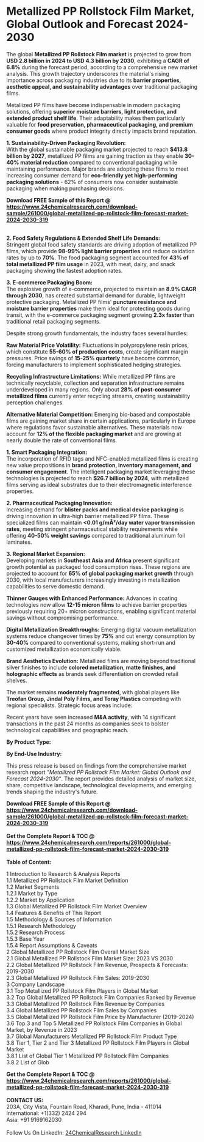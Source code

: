 <h1>Metallized PP Rollstock Film Market, Global Outlook and Forecast 2024-2030</h1><p>The global <strong>Metallized PP Rollstock Film market</strong> is projected to grow from <strong>USD 2.8 billion in 2024 to USD 4.3 billion by 2030</strong>, exhibiting a <strong>CAGR of 6.8%</strong> during the forecast period, according to a comprehensive new market analysis. This growth trajectory underscores the material's rising importance across packaging industries due to its <strong>barrier properties, aesthetic appeal, and sustainability advantages</strong> over traditional packaging films.</p><p>Metallized PP films have become indispensable in modern packaging solutions, offering <strong>superior moisture barriers, light protection, and extended product shelf life</strong>. Their adaptability makes them particularly valuable for <strong>food preservation, pharmaceutical packaging, and premium consumer goods</strong> where product integrity directly impacts brand reputation.</p><p><strong>1. Sustainability-Driven Packaging Revolution:</strong><br>
With the global sustainable packaging market projected to reach <strong>$413.8 billion by 2027</strong>, metallized PP films are gaining traction as they enable <strong>30-40% material reduction</strong> compared to conventional packaging while maintaining performance. Major brands are adopting these films to meet increasing consumer demand for <strong>eco-friendly yet high-performing packaging solutions</strong> - 62% of consumers now consider sustainable packaging when making purchasing decisions.</p><div><b>Download FREE Sample of this Report @ 
            <a href="https://www.24chemicalresearch.com/download-sample/261000/global-metallized-pp-rollstock-film-forecast-market-2024-2030-319">
            https://www.24chemicalresearch.com/download-sample/261000/global-metallized-pp-rollstock-film-forecast-market-2024-2030-319</a></b></div><br><p><strong>2. Food Safety Regulations &amp; Extended Shelf Life Demands:</strong><br>
Stringent global food safety standards are driving adoption of metallized PP films, which provide <strong>98-99% light barrier properties</strong> and reduce oxidation rates by up to <strong>70%</strong>. The food packaging segment accounted for <strong>43% of total metallized PP film usage</strong> in 2023, with meat, dairy, and snack packaging showing the fastest adoption rates.</p><p><strong>3. E-commerce Packaging Boom:</strong><br>
The explosive growth of e-commerce, projected to maintain an <strong>8.9% CAGR through 2030</strong>, has created substantial demand for durable, lightweight protective packaging. Metallized PP films' <strong>puncture resistance and moisture barrier properties</strong> make them ideal for protecting goods during transit, with the e-commerce packaging segment growing <strong>2.3x faster</strong> than traditional retail packaging segments.</p><p>Despite strong growth fundamentals, the industry faces several hurdles:</p><p><strong>Raw Material Price Volatility:</strong> Fluctuations in polypropylene resin prices, which constitute <strong>55-60% of production costs</strong>, create significant margin pressures. Price swings of <strong>15-25% quarterly</strong> have become common, forcing manufacturers to implement sophisticated hedging strategies.</p><p><strong>Recycling Infrastructure Limitations:</strong> While metallized PP films are technically recyclable, collection and separation infrastructure remains underdeveloped in many regions. Only about <strong>28% of post-consumer metallized films</strong> currently enter recycling streams, creating sustainability perception challenges.</p><p><strong>Alternative Material Competition:</strong> Emerging bio-based and compostable films are gaining market share in certain applications, particularly in Europe where regulations favor sustainable alternatives. These materials now account for <strong>12% of the flexible packaging market</strong> and are growing at nearly double the rate of conventional films.</p><p><strong>1. Smart Packaging Integration:</strong><br>
The incorporation of RFID tags and NFC-enabled metallized films is creating new value propositions in <strong>brand protection, inventory management, and consumer engagement</strong>. The intelligent packaging market leveraging these technologies is projected to reach <strong>$26.7 billion by 2024</strong>, with metallized films serving as ideal substrates due to their electromagnetic interference properties.</p><p><strong>2. Pharmaceutical Packaging Innovation:</strong><br>
Increasing demand for <strong>blister packs and medical device packaging</strong> is driving innovation in ultra-high barrier metallized PP films. These specialized films can maintain <strong>&lt;0.01 g/mÂ²/day water vapor transmission rates</strong>, meeting stringent pharmaceutical stability requirements while offering <strong>40-50% weight savings</strong> compared to traditional aluminum foil laminates.</p><p><strong>3. Regional Market Expansion:</strong><br>
Developing markets in <strong>Southeast Asia and Africa</strong> present significant growth potential as packaged food consumption rises. These regions are projected to account for <strong>65% of global packaging market growth</strong> through 2030, with local manufacturers increasingly investing in metallization capabilities to serve domestic demand.</p><p><strong>Thinner Gauges with Enhanced Performance:</strong> Advances in coating technologies now allow <strong>12-15 micron films</strong> to achieve barrier properties previously requiring 20+ micron constructions, enabling significant material savings without compromising performance.</p><p><strong>Digital Metallization Breakthroughs:</strong> Emerging digital vacuum metallization systems reduce changeover times by <strong>75%</strong> and cut energy consumption by <strong>30-40%</strong> compared to conventional systems, making short-run and customized metallization economically viable.</p><p><strong>Brand Aesthetics Evolution:</strong> Metallized films are moving beyond traditional silver finishes to include <strong>colored metallization, matte finishes, and holographic effects</strong> as brands seek differentiation on crowded retail shelves.</p><p>The market remains <strong>moderately fragmented</strong>, with global players like <strong>Treofan Group, Jindal Poly Films, and Toray Plastics</strong> competing with regional specialists. Strategic focus areas include:</p><p>Recent years have seen increased <strong>M&amp;A activity</strong>, with 14 significant transactions in the past 24 months as companies seek to bolster technological capabilities and geographic reach.</p><p><strong>By Product Type:</strong></p><p><strong>By End-Use Industry:</strong></p><p>This press release is based on findings from the comprehensive market research report <em>"Metallized PP Rollstock Film Market: Global Outlook and Forecast 2024-2030"</em>. The report provides detailed analysis of market size, share, competitive landscape, technological developments, and emerging trends shaping the industry's future.</p><div><b>Download FREE Sample of this Report @ 
            <a href="https://www.24chemicalresearch.com/download-sample/261000/global-metallized-pp-rollstock-film-forecast-market-2024-2030-319">
            https://www.24chemicalresearch.com/download-sample/261000/global-metallized-pp-rollstock-film-forecast-market-2024-2030-319</a></b></div><br><div><b>Get the Complete Report & TOC @ 
            <a href="https://www.24chemicalresearch.com/reports/261000/global-metallized-pp-rollstock-film-forecast-market-2024-2030-319">
            https://www.24chemicalresearch.com/reports/261000/global-metallized-pp-rollstock-film-forecast-market-2024-2030-319</a></b></div><br>
            <b>Table of Content:</b><p>1 Introduction to Research & Analysis Reports<br />
    1.1 Metallized PP Rollstock Film Market Definition<br />
    1.2 Market Segments<br />
        1.2.1 Market by Type<br />
        1.2.2 Market by Application<br />
    1.3 Global Metallized PP Rollstock Film Market Overview<br />
    1.4 Features & Benefits of This Report<br />
    1.5 Methodology & Sources of Information<br />
        1.5.1 Research Methodology<br />
        1.5.2 Research Process<br />
        1.5.3 Base Year<br />
        1.5.4 Report Assumptions & Caveats<br />
2 Global Metallized PP Rollstock Film Overall Market Size<br />
    2.1 Global Metallized PP Rollstock Film Market Size: 2023 VS 2030<br />
    2.2 Global Metallized PP Rollstock Film Revenue, Prospects & Forecasts: 2019-2030<br />
    2.3 Global Metallized PP Rollstock Film Sales: 2019-2030<br />
3 Company Landscape<br />
    3.1 Top Metallized PP Rollstock Film Players in Global Market<br />
    3.2 Top Global Metallized PP Rollstock Film Companies Ranked by Revenue<br />
    3.3 Global Metallized PP Rollstock Film Revenue by Companies<br />
    3.4 Global Metallized PP Rollstock Film Sales by Companies<br />
    3.5 Global Metallized PP Rollstock Film Price by Manufacturer (2019-2024)<br />
    3.6 Top 3 and Top 5 Metallized PP Rollstock Film Companies in Global Market, by Revenue in 2023<br />
    3.7 Global Manufacturers Metallized PP Rollstock Film Product Type<br />
    3.8 Tier 1, Tier 2 and Tier 3 Metallized PP Rollstock Film Players in Global Market<br />
        3.8.1 List of Global Tier 1 Metallized PP Rollstock Film Companies<br />
        3.8.2 List of Glob</p><div><b>Get the Complete Report & TOC @ 
            <a href="https://www.24chemicalresearch.com/reports/261000/global-metallized-pp-rollstock-film-forecast-market-2024-2030-319">
            https://www.24chemicalresearch.com/reports/261000/global-metallized-pp-rollstock-film-forecast-market-2024-2030-319</a></b></div><br><b>CONTACT US:</b><br>
            203A, City Vista, Fountain Road, Kharadi, Pune, India - 411014<br>
            International: +1(332) 2424 294<br>
            Asia: +91 9169162030 <br><br>
            Follow Us On LinkedIn: <a href="https://www.linkedin.com/company/24chemicalresearch/">24ChemicalResearch LinkedIn</a>